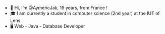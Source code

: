 - 👋 Hi, I’m @AymericJak, 19 years, from France !
- 🎓 I am currently a student in computer science (2nd year) at the IUT of Lens. 
- 🖥️ Web - Java - Database Developer

<!---
AymericJak/AymericJak is a ✨ special ✨ repository because its `README.md` (this file) appears on your GitHub profile.
You can click the Preview link to take a look at your changes.
--->
